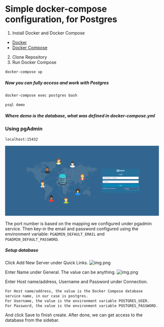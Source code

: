 # Simple docker-compose configuration, for Postgres
1. Install Docker and Docker Compose

- [Docker](https://docs.docker.com/engine/install/)
- [Docker Compose](https://docs.docker.com/compose/install/)

2. Clone Repository
3. Run Docker Compose

```bash
docker-compose up
```

##### Now you can fully access and work with Postgres

```bash
docker-compose exec postgres bash
```

```bash
psql demo
```

##### Where demo is the database, what was defined in docker-compose.yml

### Using pgAdmin

```
localhost:15432
```

![img.png](images/img.png)

The port number is based on the mapping we configured under pgadmin service.
Then key-in the email and password configured using the environment variable:
```PGADMIN_DEFAULT_EMAIL``` and ```PGADMIN_DEFAULT_PASSWORD```.

##### Setup database

Click Add New Server under Quick Links.
![img.png](images/img_1.png)

Enter Name under General. The value can be anything.
![img.png](images/img_2.png)

Enter Host name/address, Username and Password under Connection.

    For Host name/address, the value is the Docker Compose database service name, in our case is postgres.
    For Username, the value is the environment variable POSTGRES_USER.
    For Password, the value is the environment variable POSTGRES_PASSWORD.

And click Save to finish create. After done, we can get access to the database from the sidebar.